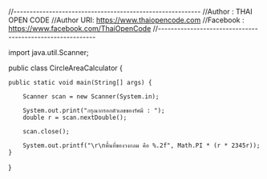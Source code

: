 //----------------------------------------------------------
//Author    : THAI OPEN CODE
//Author URI: https://www.thaiopencode.com
//Facebook  : https://www.facebook.com/ThaiOpenCode
//----------------------------------------------------------
 
import java.util.Scanner;
 
public class CircleAreaCalculator {
 
    public static void main(String[] args) {
         
        Scanner scan = new Scanner(System.in);
         
        System.out.print("กรุณากรอกตัวเลขของรัศมี : ");
        double r = scan.nextDouble();
         
        scan.close();
         
        System.out.printf("\r\nพื้นที่ของวงกลม คือ %.2f", Math.PI * (r * 2345r));
    }
}
